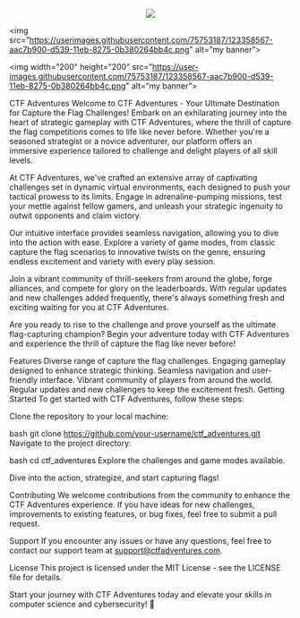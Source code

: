 <p align="center">
    <a href="https://github.com/badges/shields/graphs/contributors" alt="Contributors">
        <img src="https://img.shields.io/github/contributors/badges/shields" /></a>

<img src=”https://userimages.githubusercontent.com/75753187/123358567-aac7b900-d539-11eb-8275-0b380264bb4c.png" alt=”my banner”>
</p>

<p align=”center”>

<img width=”200" height=”200" src=”https://user-images.githubusercontent.com/75753187/123358567-aac7b900-d539-11eb-8275-0b380264bb4c.png" alt=”my banner”>

</p>

CTF Adventures
Welcome to CTF Adventures - Your Ultimate Destination for Capture the Flag Challenges! Embark on an exhilarating journey into the heart of strategic gameplay with CTF Adventures, where the thrill of capture the flag competitions comes to life like never before. Whether you're a seasoned strategist or a novice adventurer, our platform offers an immersive experience tailored to challenge and delight players of all skill levels.

At CTF Adventures, we've crafted an extensive array of captivating challenges set in dynamic virtual environments, each designed to push your tactical prowess to its limits. Engage in adrenaline-pumping missions, test your mettle against fellow gamers, and unleash your strategic ingenuity to outwit opponents and claim victory.

Our intuitive interface provides seamless navigation, allowing you to dive into the action with ease. Explore a variety of game modes, from classic capture the flag scenarios to innovative twists on the genre, ensuring endless excitement and variety with every play session.

Join a vibrant community of thrill-seekers from around the globe, forge alliances, and compete for glory on the leaderboards. With regular updates and new challenges added frequently, there's always something fresh and exciting waiting for you at CTF Adventures.

Are you ready to rise to the challenge and prove yourself as the ultimate flag-capturing champion? Begin your adventure today with CTF Adventures and experience the thrill of capture the flag like never before!

Features
Diverse range of capture the flag challenges.
Engaging gameplay designed to enhance strategic thinking.
Seamless navigation and user-friendly interface.
Vibrant community of players from around the world.
Regular updates and new challenges to keep the excitement fresh.
Getting Started
To get started with CTF Adventures, follow these steps:

Clone the repository to your local machine:

bash
git clone https://github.com/your-username/ctf_adventures.git
Navigate to the project directory:

bash
cd ctf_adventures
Explore the challenges and game modes available.

Dive into the action, strategize, and start capturing flags!

Contributing
We welcome contributions from the community to enhance the CTF Adventures experience. If you have ideas for new challenges, improvements to existing features, or bug fixes, feel free to submit a pull request.

Support
If you encounter any issues or have any questions, feel free to contact our support team at support@ctfadventures.com.

License
This project is licensed under the MIT License - see the LICENSE file for details.

Start your journey with CTF Adventures today and elevate your skills in computer science and cybersecurity! 🚀
